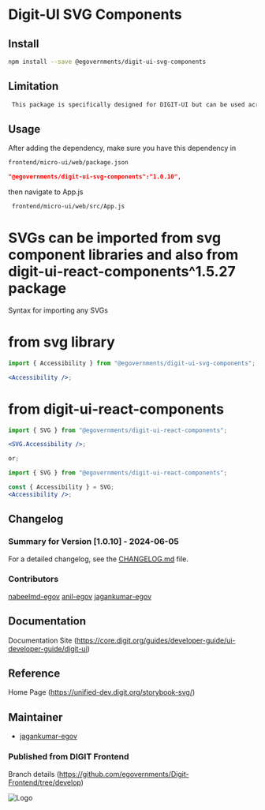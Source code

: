 
# Digit-UI SVG Components

## Install

```bash
npm install --save @egovernments/digit-ui-svg-components
```

## Limitation

```bash
 This package is specifically designed for DIGIT-UI but can be used across various missions.
```

## Usage

After adding the dependency, make sure you have this dependency in

```bash
frontend/micro-ui/web/package.json
```

```json
"@egovernments/digit-ui-svg-components":"1.0.10",
```

then navigate to App.js

```bash
 frontend/micro-ui/web/src/App.js
```

# SVGs can be imported from svg component libraries and also from digit-ui-react-components^1.5.27 package

Syntax for importing any SVGs

# from svg library

```jsx
import { Accessibility } from "@egovernments/digit-ui-svg-components";

<Accessibility />;
```

# from digit-ui-react-components

```jsx
import { SVG } from "@egovernments/digit-ui-react-components";

<SVG.Accessibility />;

or;

import { SVG } from "@egovernments/digit-ui-react-components";

const { Accessibility } = SVG;
<Accessibility />;
```

## Changelog

### Summary for Version [1.0.10] - 2024-06-05

For a detailed changelog, see the [CHANGELOG.md](./CHANGELOG.md) file.

### Contributors

 [nabeelmd-egov](https://github.com/nabeelmd-egov)
 [anil-egov](https://github.com/anil-egov)
 [jagankumar-egov](https://github.com/jagankumar-egov)

## Documentation

Documentation Site (https://core.digit.org/guides/developer-guide/ui-developer-guide/digit-ui)

## Reference

Home Page (https://unified-dev.digit.org/storybook-svg/)

## Maintainer

- [jagankumar-egov](https://www.github.com/jagankumar-egov)


### Published from DIGIT Frontend 
 Branch details (https://github.com/egovernments/Digit-Frontend/tree/develop)


![Logo](https://s3.ap-south-1.amazonaws.com/works-dev-asset/mseva-white-logo.png)
